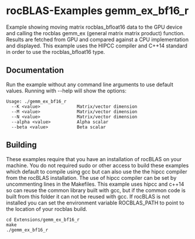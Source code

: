 # rocBLAS-Examples gemm_ex_bf16_r
Example showing moving matrix rocblas_bfloat16 data to the GPU device and calling the rocblas gemm_ex (general matrix matrix product) function. Results are fetched from GPU and compared against a CPU implementation and displayed.  This example uses the HIPCC compiler and C++14 standard in order to use the rocblas_bfloat16 type.

## Documentation
Run the example without any command line arguments to use default values.
Running with --help will show the options:

    Usage: ./gemm_ex_bf16_r
      --K <value>              Matrix/vector dimension
      --M <value>              Matrix/vector dimension
      --N <value>              Matrix/vector dimension
      --alpha <value>          Alpha scalar
      --beta <value>           Beta scalar

## Building
These examples require that you have an installation of rocBLAS on your machine.  You do not required sudo or other access to build these examples which default to compile using gcc but can also use the the hipcc compiler from the rocBLAS installation.   The use of hipcc compiler can be set by uncommenting lines in the Makefiles.  This example uses hipcc and c++14 so can reuse the common library built with gcc, but if the common code is built from this folder it can not be reused with gcc. If rocBLAS is not installed you can set the environment variable ROCBLAS_PATH to point to the location of your rocblas build.

    cd Extensions/gemm_ex_bf16_r
    make
    ./gemm_ex_bf16_r
 
